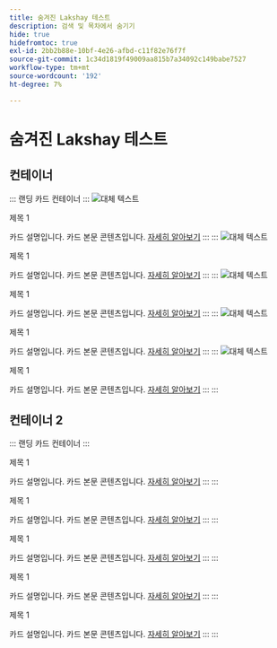 ```yaml
---
title: 숨겨진 Lakshay 테스트
description: 검색 및 목차에서 숨기기
hide: true
hidefromtoc: true
exl-id: 2bb2b88e-10bf-4e26-afbd-c11f82e76f7f
source-git-commit: 1c34d1819f49009aa815b7a34092c149babe7527
workflow-type: tm+mt
source-wordcount: '192'
ht-degree: 7%

---
```



# 숨겨진 Lakshay 테스트

## 컨테이너

::: 랜딩 카드 컨테이너
:::
![대체 텍스트](https://experienceleague.adobe.com/ko/docs/experience-manager-sites-optimizer/content/media_1173e9b57de6809d27fd2ccd8809bd5cee2437e3d.png?width=2000&amp;format=webply&amp;optimize=medium&amp;lang=en)

제목 1

카드 설명입니다.
카드 본문 콘텐츠입니다.
[자세히 알아보기](https://experienceleague.adobe.com/ko)
:::
:::
![대체 텍스트](https://experienceleague.adobe.com/ko/docs/experience-manager-sites-optimizer/content/media_1173e9b57de6809d27fd2ccd8809bd5cee2437e3d.png?width=2000&amp;format=webply&amp;optimize=medium&amp;lang=en)

제목 1

카드 설명입니다.
카드 본문 콘텐츠입니다.
[자세히 알아보기](https://experienceleague.adobe.com/ko)
:::
:::
![대체 텍스트](https://experienceleague.adobe.com/ko/docs/experience-manager-sites-optimizer/content/media_1173e9b57de6809d27fd2ccd8809bd5cee2437e3d.png?width=2000&amp;format=webply&amp;optimize=medium&amp;lang=en)

제목 1

카드 설명입니다.
카드 본문 콘텐츠입니다.
[자세히 알아보기](https://experienceleague.adobe.com/ko)
:::
:::
![대체 텍스트](https://experienceleague.adobe.com/ko/docs/experience-manager-sites-optimizer/content/media_1173e9b57de6809d27fd2ccd8809bd5cee2437e3d.png?width=2000&amp;format=webply&amp;optimize=medium&amp;lang=en)

제목 1

카드 설명입니다.
카드 본문 콘텐츠입니다.
[자세히 알아보기](https://experienceleague.adobe.com/ko)
:::
:::
![대체 텍스트](https://experienceleague.adobe.com/ko/docs/experience-manager-sites-optimizer/content/media_1173e9b57de6809d27fd2ccd8809bd5cee2437e3d.png?width=2000&amp;format=webply&amp;optimize=medium&amp;lang=en)

제목 1

카드 설명입니다.
카드 본문 콘텐츠입니다.
[자세히 알아보기](https://experienceleague.adobe.com/ko)
:::
:::

## 컨테이너 2

::: 랜딩 카드 컨테이너
:::

제목 1

카드 설명입니다.
카드 본문 콘텐츠입니다.
[자세히 알아보기](https://experienceleague.adobe.com/ko)
:::
:::

제목 1

카드 설명입니다.
카드 본문 콘텐츠입니다.
[자세히 알아보기](https://experienceleague.adobe.com/ko)
:::
:::

제목 1

카드 설명입니다.
카드 본문 콘텐츠입니다.
[자세히 알아보기](https://experienceleague.adobe.com/ko)
:::
:::

제목 1

카드 설명입니다.
카드 본문 콘텐츠입니다.
[자세히 알아보기](https://experienceleague.adobe.com/ko)
:::
:::

제목 1

카드 설명입니다.
카드 본문 콘텐츠입니다.
[자세히 알아보기](https://experienceleague.adobe.com/ko)
:::
:::
